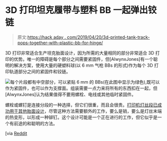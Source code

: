 # 3D 打印坦克履带与塑料 BB 一起弹出铰链

> 原文:[https://hack aday . com/2019/04/20/3d-printed-tank-track-pops-together-with-plastic-bb-for-hinge/](https://hackaday.com/2019/04/20/3d-printed-tank-track-pops-together-with-plastic-bb-for-hinge/)

3D 打印非常适合生产坦克胎面设计，因为所需的大量相同的部分非常适合 3D 打印的优势。唯一的障碍是每个部分之间需要紧固件，但[AlwynxJones]有一个聪明的解决方案，使用大量的硬塑料球(以 6 mm 气枪 BBs 的形式)作为每个 3D 打印轨道部分之间的紧固件和铰链。

![](../Images/390dba9700a0e8ea18290c6187f78d6a.png)每个片段都有中空部分，可以紧贴 6 mm 的 BBs(在此图中显示为绿色),既可以作为紧固件，也可以作为支撑面。组装需要一点力来将所有的东西扣在一起，但[AlwynxJones]认为结果值得不要用螺栓、电线或其他临时紧固件。

螺栓或螺钉是连接分段的一种选择，但它们很重，而且会很贵。[打印机灯丝段已成功用于其他胎面设计](https://hackaday.com/2018/03/31/3d-printed-tank-tracks/)，尽管这种方法需要额外的工作，要么是销，要么是灯丝末端的热变形，以形成一种铆钉。这个设计可能是一个正在进行的工作，但它似乎是一个有前途的和聪明的方法。

[via [Reddit](https://www.reddit.com/r/3Dprinting/comments/bbfn6n/tank_tread_with_6mm_bb_hinges/)